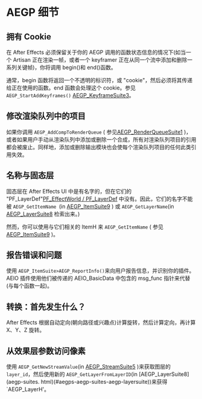 # AEGP 细节

## 拥有 Cookie

在 After Effects 必须保留关于你的 AEGP 调用的函数状态信息的情况下(如当一个 Artisan 正在渲染一帧，或者一个 keyframer 正在从同一个流中添加和删除一系列关键帧)，你将调用 begin()和 end()函数。

通常，begin 函数将返回一个不透明的标识符，或 "cookie"，然后必须将其传递给正在使用的函数。end 函数会处理这个 cookie。参见 `AEGP_StartAddKeyframes()` [AEGP_KeyframeSuite3](aegp-suites.html)。

## 修改渲染队列中的项目

如果你调用 `AEGP_AddCompToRenderQueue` ( 参见[AEGP_RenderQueueSuite1](aegp-suites.html) )，或者如果用户手动从渲染队列中添加或删除一个合成，所有对渲染队列项目的引用都会被废止。同样地，添加或删除输出模块也会使每个渲染队列项目的任何此类引用失效。

## 名称与固态层

固态层在 After Effects UI 中是有名字的，但在它们的 "PF_LayerDef"[PF_EffectWorld / PF_LayerDef](../effect-basics/PF_EffectWorld.html) 中没有。因此，它们的名字不能被 `AEGP_GetItemName `(in [AEGP_ItemSuite9](aegp-suites.html) ) 或 `AEGP_GetLayerName`(in [AEGP_LayerSuite8](aegp-suites.html) 检索出来。)

然而，你可以使用与它们相关的 ItemH 来 `AEGP_GetItemName` ( 参见[AEGP_ItemSuite9](aegp-suites.html) )。

## 报告错误和问题

使用 `AEGP_ItemSuite>AEGP_ReportInfo()`来向用户报告信息，并识别你的插件。AEIO 插件使用他们被传递的 AEIO_BasicData 中包含的 msg_func 指针来代替(与每个函数一起)。

## 转换：首先发生什么？

After Effects 根据自动定向(朝向路径或兴趣点)计算旋转，然后计算定向，再计算 X、Y、Z 旋转。

## 从效果层参数访问像素

使用 `AEGP_GetNewStreamValue`(in [AEGP_StreamSuite5](aegp-suites.html) )来获取图层的 `layer_id`，然后使用新的 `AEGP_GetLayerFromLayerID`(in [AEGP_LayerSuite8](aegp-suites. html)(#aegps-aegp-suites-aegp-layersuite))来获得`AEGP_LayerH'。

